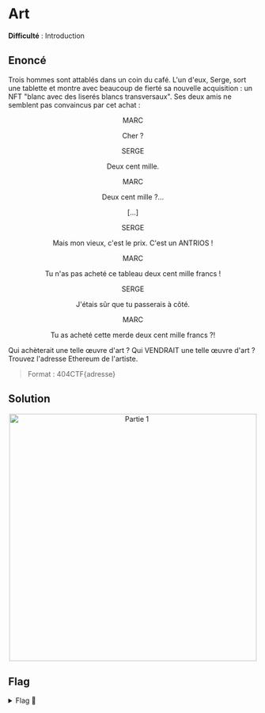 # Art

**Difficulté** : Introduction

## Enoncé

Trois hommes sont attablés dans un coin du café. L'un d'eux, Serge, sort une tablette et montre avec beaucoup de fierté sa nouvelle acquisition : un NFT "blanc avec des liserés blancs transversaux". Ses deux amis ne semblent pas convaincus par cet achat :

<p align="center"> MARC </p>   
<p align="center"> Cher ? </p>

<p align="center"> SERGE </p>   
<p align="center"> Deux cent mille. </p>

<p align="center"> MARC </p>   
<p align="center"> Deux cent mille ?... </p>

<p align="center"> [...] </p>

<p align="center"> SERGE </p>   
<p align="center"> Mais mon vieux, c'est le prix. C'est un ANTRIOS ! </p>

<p align="center"> MARC </p>   
<p align="center"> Tu n'as pas acheté ce tableau deux cent mille francs ! </p>

<p align="center"> SERGE </p>   
<p align="center"> J'étais sûr que tu passerais à côté. </p>

<p align="center"> MARC </p>   
<p align="center"> Tu as acheté cette merde deux cent mille francs ?! </p>


Qui achèterait une telle œuvre d'art ? Qui VENDRAIT une telle œuvre d'art ?   
Trouvez l'adresse Ethereum de l'artiste.   
> Format : 404CTF{adresse}


## Solution

<p align="center"><img src="Partie 1.png" alt="Partie 1" width="500"></p>

## Flag

<details>
<summary> Flag 🚩</summary>

```
404CTF{L3_M0m3nT_3St_V3nU_D3_54mus3r}
```